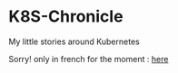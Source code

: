 # K8S-Chronicle
My little stories around Kubernetes

Sorry! only in french for the moment : [here](LISEZMOI.md)